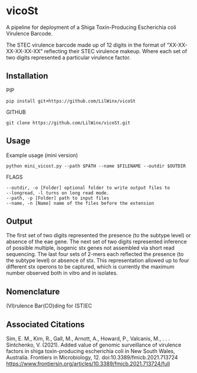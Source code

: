 # vicoSt

A pipeline for deployment of a Shiga Toxin-Producing Escherichia coli Virulence Barcode.

The STEC virulence barcode made up of 12 digits in the format of “XX-XX-XX-XX-XX-XX” reflecting their STEC virulence makeup. Where each set of two digits represented a particular virulence factor.

## Installation

PIP
```
pip install git+https://github.com/LilWinx/vicoSt
```
GITHUB
```
git clone https://github.com/LilWinx/vicoSt.git
```

## Usage
Example usage (mini version)

```
python mini_vicost.py --path $PATH --name $FILENAME --outdir $OUTDIR
```

FLAGS

```
--outdir, -o [Folder] optional folder to write output files to
--longread, -l turns on long read mode.
--path, -p [Folder] path to input files
--name, -n [Name] name of the files before the extension
```

## Output

The first set of two digits represented the presence (to the subtype level) or absence of the eae gene. The next set of two digits represented inference of possible multiple, isogenic stx genes not assembled via short read sequencing. The last four sets of 2-mers each reflected the presence (to the subtype level) or absence of stx. This representation allowed up to four different stx operons to be captured, which is currently the maximum number observed both in vitro and in isolates.

## Nomenclature
(VI)rulence Bar(CO)ding for (ST)EC

## Associated Citations
Sim, E. M., Kim, R., Gall, M., Arnott, A., Howard, P., Valcanis, M., . . . Sintchenko, V. (2021). Added value of genomic surveillance of virulence factors in shiga toxin-producing escherichia coli in New South Wales, Australia. Frontiers in Microbiology, 12. doi:10.3389/fmicb.2021.713724
https://www.frontiersin.org/articles/10.3389/fmicb.2021.713724/full

